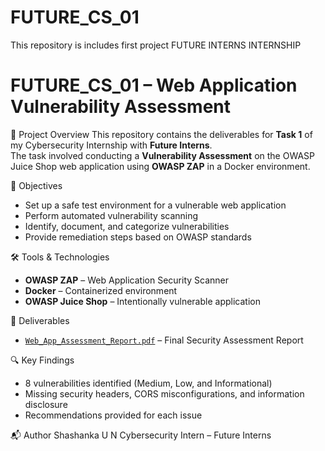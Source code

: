 # FUTURE_CS_01
This repository is includes first project FUTURE INTERNS INTERNSHIP
# FUTURE_CS_01 – Web Application Vulnerability Assessment

📌 Project Overview
This repository contains the deliverables for **Task 1** of my Cybersecurity Internship with **Future Interns**.  
The task involved conducting a **Vulnerability Assessment** on the OWASP Juice Shop web application using **OWASP ZAP** in a Docker environment.  

🎯 Objectives
- Set up a safe test environment for a vulnerable web application
- Perform automated vulnerability scanning
- Identify, document, and categorize vulnerabilities
- Provide remediation steps based on OWASP standards

 🛠️ Tools & Technologies
- **OWASP ZAP** – Web Application Security Scanner
- **Docker** – Containerized environment
- **OWASP Juice Shop** – Intentionally vulnerable application

📑 Deliverables
- [`Web_App_Assessment_Report.pdf`](./Web_App_Assessment_Report.pdf) – Final Security Assessment Report

🔍 Key Findings
- 8 vulnerabilities identified (Medium, Low, and Informational)
- Missing security headers, CORS misconfigurations, and information disclosure
- Recommendations provided for each issue

📬 Author
Shashanka U N
Cybersecurity Intern – Future Interns  

